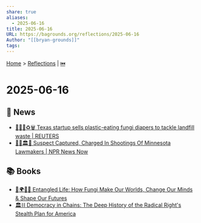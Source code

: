```yaml
---
share: true
aliases:
  - 2025-06-16
title: 2025-06-16
URL: https://bagrounds.org/reflections/2025-06-16
Author: "[[bryan-grounds]]"
tags: 
---
```

[Home](../index.md) > [Reflections](./index.md) | [⏮️](./2025-06-15.md)  
# 2025-06-16  
## 📰 News  
- [💩🍄👶♻️🗑️ Texas startup sells plastic-eating fungi diapers to tackle landfill waste | REUTERS](../videos/texas-startup-sells-plastic-eating-fungi-diapers-to-tackle-landfill-waste-reuters.md)  
- [👤💀🏛️🚓 Suspect Captured, Charged In Shootings Of Minnesota Lawmakers | NPR News Now](../videos/suspect-captured-charged-in-shootings-of-minnesota-lawmakers-npr-news-now.md)  
  
## 📚 Books  
- [🍄🌍🧠🔮 Entangled Life: How Fungi Make Our Worlds, Change Our Minds & Shape Our Futures](../books/entangled-life-how-fungi-make-our-worlds-change-our-minds-shape-our-futures.md)  
- [🏛️⛓️ Democracy in Chains: The Deep History of the Radical Right's Stealth Plan for America](../books/democracy-in-chains-the-deep-history-of-the-radical-rights-stealth-plan-for-america.md)